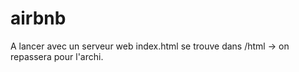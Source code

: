 # airbnb

A lancer avec un serveur web
index.html se trouve dans /html -> on repassera pour l'archi.